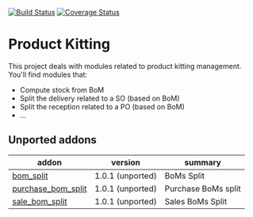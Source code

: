 [![Build Status](https://travis-ci.org/OCA/product-kitting.svg?branch=8.0)](https://travis-ci.org/OCA/product-kitting)
[![Coverage Status](https://coveralls.io/repos/OCA/product-kitting/badge.png?branch=8.0)](https://coveralls.io/r/OCA/product-kitting?branch=8.0)

Product Kitting
===============


This project deals with modules related to product kitting management. You'll find modules that:

 - Compute stock from BoM
 - Split the delivery related to a SO (based on BoM)
 - Split the reception related to a PO (based on BoM)
 - ...

[//]: # (addons)
Unported addons
---------------
addon | version | summary
--- | --- | ---
[bom_split](bom_split/) | 1.0.1 (unported) | BoMs Split
[purchase_bom_split](purchase_bom_split/) | 1.0.1 (unported) | Purchase BoMs split
[sale_bom_split](sale_bom_split/) | 1.0.1 (unported) | Sales BoMs Split

[//]: # (end addons)
